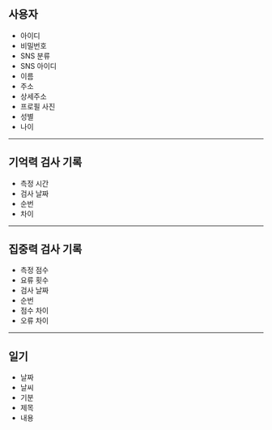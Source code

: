 ## 사용자
- 아이디 
- 비밀번호
- SNS 분류
- SNS 아이디
- 이름
- 주소
- 상세주소
- 프로필 사진
- 성별
- 나이

---

## 기억력 검사 기록
- 측정 시간
- 검사 날짜
- 순번
- 차이

---

## 집중력 검사 기록
- 측정 점수
- 요류 횟수
- 검사 날짜
- 순번
- 점수 차이
- 오류 차이

---

## 일기
- 날짜
- 날씨
- 기분
- 제목
- 내용




